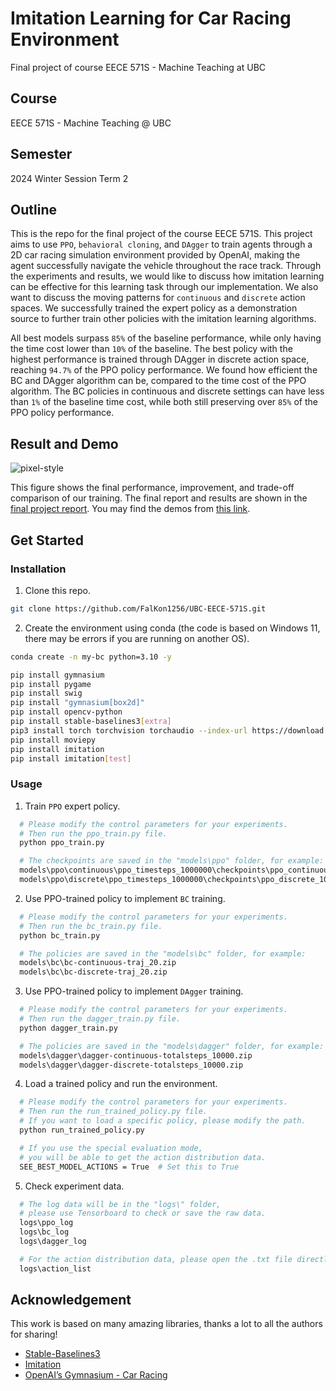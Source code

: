 # Imitation Learning for Car Racing Environment
Final project of course EECE 571S - Machine Teaching at UBC

## Course
EECE 571S - Machine Teaching @ UBC

## Semester
2024 Winter Session Term 2

## Outline
This is the repo for the final project of the course EECE 571S. This project aims to use `PPO`, `behavioral cloning`, and `DAgger` to train agents through a 2D car racing simulation environment provided by OpenAI, making the agent successfully navigate the vehicle throughout the race track. Through the experiments and results, we would like to discuss how imitation learning can be effective for this learning task through our implementation. We also want to discuss the moving patterns for `continuous` and `discrete` action spaces. We successfully trained the expert policy as a demonstration source to further train other policies with the imitation learning algorithms. 

All best models surpass `85%` of the baseline performance, while only having the time cost lower than `10%` of the baseline. The best policy with the highest performance is trained through DAgger in discrete action space, reaching `94.7%` of the PPO policy performance. We found how efficient the BC and DAgger algorithm can be, compared to the time cost of the PPO algorithm. The BC policies in continuous and discrete settings can have less than `1%` of the baseline time cost, while both still preserving over `85%` of the PPO policy performance. 

## Result and Demo
![pixel-style](https://raw.githubusercontent.com/FalKon1256/UBC-EECE-571S/main/imgs/results.png)

This figure shows the final performance, improvement, and trade-off comparison of our training. The final report and results are shown in the [final project report](https://github.com/FalKon1256/UBC-EECE-571S/blob/main/report/EECE_571S-final-project-report-kevinchu.pdf). You may find the demos from [this link](https://www.youtube.com/playlist?list=PLr1LfzWLnxUCpO9GbtjgPFEKumtLGQ36u). 


## Get Started

### Installation
1. Clone this repo. 
```bash
git clone https://github.com/FalKon1256/UBC-EECE-571S.git
```

2. Create the environment using conda (the code is based on Windows 11, there may be errors if you are running on another OS). 
```bash
conda create -n my-bc python=3.10 -y

pip install gymnasium
pip install pygame
pip install swig
pip install "gymnasium[box2d]"
pip install opencv-python
pip install stable-baselines3[extra]
pip3 install torch torchvision torchaudio --index-url https://download.pytorch.org/whl/cu118  # use the correct version of cuda for your system
pip install moviepy
pip install imitation
pip install imitation[test]
```

### Usage
1. Train `PPO` expert policy. 
```bash
  # Please modify the control parameters for your experiments. 
  # Then run the ppo_train.py file. 
  python ppo_train.py

  # The checkpoints are saved in the "models\ppo" folder, for example: 
  models\ppo\continuous\ppo_timesteps_1000000\checkpoints\ppo_continuous_1000000_steps.zip
  models\ppo\discrete\ppo_timesteps_1000000\checkpoints\ppo_discrete_1000000_steps.zip
```

2. Use PPO-trained policy to implement `BC` training. 
```bash
  # Please modify the control parameters for your experiments. 
  # Then run the bc_train.py file. 
  python bc_train.py

  # The policies are saved in the "models\bc" folder, for example: 
  models\bc\bc-continuous-traj_20.zip
  models\bc\bc-discrete-traj_20.zip
```

3. Use PPO-trained policy to implement `DAgger` training. 
```bash
  # Please modify the control parameters for your experiments. 
  # Then run the dagger_train.py file. 
  python dagger_train.py

  # The policies are saved in the "models\dagger" folder, for example: 
  models\dagger\dagger-continuous-totalsteps_10000.zip
  models\dagger\dagger-discrete-totalsteps_10000.zip
```

4. Load a trained policy and run the environment. 
```bash
  # Please modify the control parameters for your experiments. 
  # Then run the run_trained_policy.py file. 
  # If you want to load a specific policy, please modify the path. 
  python run_trained_policy.py

  # If you use the special evaluation mode, 
  # you will be able to get the action distribution data. 
  SEE_BEST_MODEL_ACTIONS = True  # Set this to True
```

5. Check experiment data. 
```bash
  # The log data will be in the "logs\" folder, 
  # please use Tensorboard to check or save the raw data. 
  logs\ppo_log
  logs\bc_log
  logs\dagger_log

  # For the action distribution data, please open the .txt file directly. 
  logs\action_list
```

## Acknowledgement

This work is based on many amazing libraries, thanks a lot to all the authors for sharing!

- [Stable-Baselines3](https://stable-baselines3.readthedocs.io/en/master/)
- [Imitation](https://imitation.readthedocs.io/en/latest/index.html#)
- [OpenAI’s Gymnasium - Car Racing](https://gymnasium.farama.org/environments/box2d/car_racing/)
